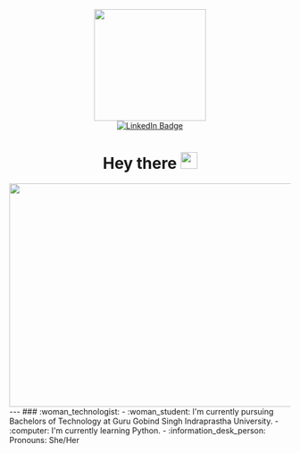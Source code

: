 <div id="header" align="center">
<img src="https://media.giphy.com/media/Tgw604MyLJnDtbi4t0/giphy.gif" width="200"/>
</div>
<div align="center">
<a href="https://www.linkedin.com/in/palkinkapoor05/">
    <img src="https://img.shields.io/badge/LinkedIn-blue?style=for-the-badge&logo=linkedin&logoColor=white" alt="LinkedIn Badge"/>
  </a>
<h1>
  Hey there
  <img src="https://media.giphy.com/media/hvRJCLFzcasrR4ia7z/giphy.gif" width="30px"/>
</h1>
</div>
<div align="center">
  <img src="https://media.giphy.com/media/ZgTR3UQ9XAWDvqy9jv/giphy.gif" width="600" height="400"/>
</div>
---
### :woman_technologist:
- :woman_student: I'm currently pursuing Bachelors of Technology at Guru Gobind Singh Indraprastha University.
- :computer: I'm currently learning Python.
- :information_desk_person: Pronouns: She/Her
